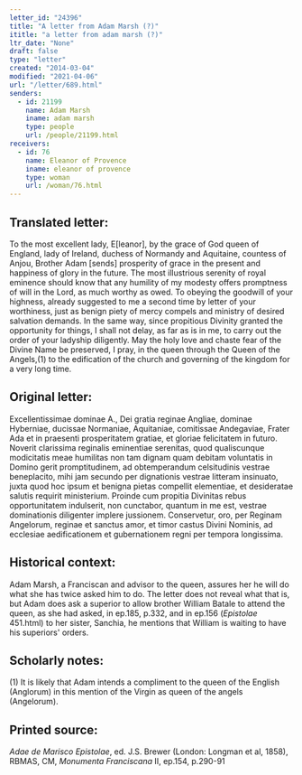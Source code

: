 ```yaml
---
letter_id: "24396"
title: "A letter from Adam Marsh (?)"
ititle: "a letter from adam marsh (?)"
ltr_date: "None"
draft: false
type: "letter"
created: "2014-03-04"
modified: "2021-04-06"
url: "/letter/689.html"
senders:
  - id: 21199
    name: Adam Marsh
    iname: adam marsh
    type: people
    url: /people/21199.html
receivers:
  - id: 76
    name: Eleanor of Provence
    iname: eleanor of provence
    type: woman
    url: /woman/76.html
---
```

<h2> Translated letter:</h2>To the most excellent lady, E[leanor], by the grace of God queen of England, lady of Ireland, duchess of Normandy and Aquitaine, countess of Anjou, Brother Adam [sends] prosperity of grace in the present and happiness of glory in the future.
The most illustrious serenity of royal eminence should know that any humility of my modesty offers promptness of will in the Lord, as much worthy as owed.  To obeying the goodwill of your highness, already suggested to me a second time by letter of your worthiness, just as benign piety of mercy compels and ministry of desired salvation demands.  In the same way, since propitious Divinity granted the opportunity for things, I shall not delay, as far as is in me, to carry out the order of your ladyship diligently.
May the holy love and chaste fear of the Divine Name be preserved, I pray, in the queen through the Queen of the Angels,(1) to the edification of the church and governing of the kingdom for a very long time.
<h2 class="mt-4"> Original letter:</h2>Excellentissimae dominae A., Dei gratia reginae Angliae, dominae Hyberniae, ducissae Normaniae, Aquitaniae, comitissae Andegaviae, Frater Ada et in praesenti prosperitatem gratiae, et gloriae felicitatem in futuro.
Noverit clarissima reginalis eminentiae serenitas, quod qualiscunque modicitatis meae humilitas non tam dignam quam debitam voluntatis in Domino gerit promptitudinem, ad obtemperandum celsitudinis vestrae beneplacito, mihi jam secundo per dignationis vestrae litteram insinuato, juxta quod hoc ipsum et benigna pietas compellit elementiae, et desideratae salutis requirit ministerium.  Proinde cum propitia Divinitas rebus opportunitatem indulserit, non cunctabor, quantum in me est, vestrae dominationis diligenter implere jussionem.
Conservetur, oro, per Reginam Angelorum, reginae et sanctus amor, et timor castus Divini Nominis, ad ecclesiae aedificationem et gubernationem regni per tempora longissima.
<h2 class="mt-4"> Historical context:</h2><p>Adam Marsh, a Franciscan and advisor to the queen, assures her he will do what she has twice asked him to do. The letter does not reveal what that is, but Adam does ask a superior to allow brother William Batale to attend the queen, as she had asked, in ep.185, p.332, and in ep.156 (<em>Epistolae</em> 451.html) to her sister, Sanchia, he mentions that William is waiting to have his superiors' orders.</p><h2 class="mt-4"> Scholarly notes:</h2>(1) It is likely that Adam intends a compliment to the queen of the English (Anglorum) in this mention of the Virgin as queen of the angels (Angelorum).
<h2 class="mt-4"> Printed source:</h2><p><em>Adae de Marisco Epistolae</em>, ed. J.S. Brewer (London: Longman et al, 1858), RBMAS, CM, <em>Monumenta Franciscana</em> II, ep.154, p.290-91</p>